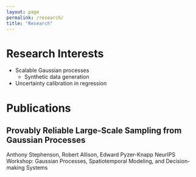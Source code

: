 ```yaml
---
layout: page
permalink: /research/
title: "Research"
---
```


# Research Interests

* Scalable Gaussian processes
  - Synthetic data generation
* Uncertainty calibration in regression

# Publications

## Provably Reliable Large-Scale Sampling from Gaussian Processes
Anthony Stephenson, Robert Allison, Edward Pyzer-Knapp
NeurIPS Workshop: Gaussian Processes, Spatiotemporal Modeling, and Decision-making Systems

 
